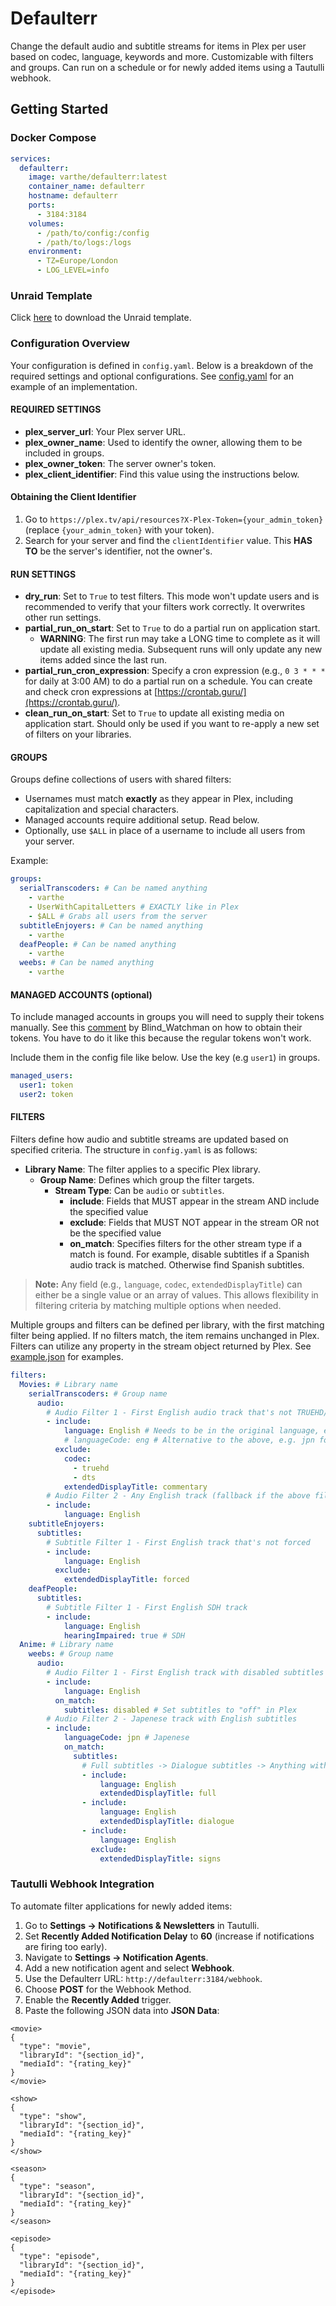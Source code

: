 # Defaulterr

Change the default audio and subtitle streams for items in Plex per user based on codec, language, keywords and more. Customizable with filters and groups. Can run on a schedule or for newly added items using a Tautulli webhook.

## Getting Started

### Docker Compose

```yaml
services:
  defaulterr:
    image: varthe/defaulterr:latest
    container_name: defaulterr
    hostname: defaulterr
    ports:
      - 3184:3184
    volumes:
      - /path/to/config:/config
      - /path/to/logs:/logs
    environment:
      - TZ=Europe/London
      - LOG_LEVEL=info
``` 

### Unraid Template
Click [here](https://raw.githubusercontent.com/varthe/Defaulterr/refs/heads/main/defaulterr.xml) to download the Unraid template.

### Configuration Overview

Your configuration is defined in `config.yaml`. Below is a breakdown of the required settings and optional configurations.
See [config.yaml](https://github.com/varthe/Defaulterr/blob/main/config.yaml) for an example of an implementation.

#### REQUIRED SETTINGS

- **plex_server_url**: Your Plex server URL.
- **plex_owner_name**: Used to identify the owner, allowing them to be included in groups.
- **plex_owner_token**: The server owner's token.
- **plex_client_identifier**: Find this value using the instructions below.

#### Obtaining the Client Identifier

1. Go to `https://plex.tv/api/resources?X-Plex-Token={your_admin_token}` (replace `{your_admin_token}` with your token).
2. Search for your server and find the `clientIdentifier` value. This **HAS TO** be the server's identifier, not the owner's.

#### RUN SETTINGS

- **dry_run**: Set to `True` to test filters. This mode won't update users and is recommended to verify that your filters work correctly. It overwrites other run settings.
- **partial_run_on_start**: Set to `True` to do a partial run on application start.
  - **WARNING**: The first run may take a LONG time to complete as it will update all existing media. Subsequent runs will only update any new items added since the last run.
- **partial_run_cron_expression**: Specify a cron expression (e.g., `0 3 * * *` for daily at 3:00 AM) to do a partial run on a schedule. You can create and check cron expressions at [https://crontab.guru/](https://crontab.guru/).
- **clean_run_on_start**: Set to `True` to update all existing media on application start. Should only be used if you want to re-apply a new set of filters on your libraries.

#### GROUPS

Groups define collections of users with shared filters:

- Usernames must match **exactly** as they appear in Plex, including capitalization and special characters.
- Managed accounts require additional setup. Read below.
- Optionally, use `$ALL` in place of a username to include all users from your server.

Example:

```yaml
groups:
  serialTranscoders: # Can be named anything
    - varthe
    - UserWithCapitalLetters # EXACTLY like in Plex
    - $ALL # Grabs all users from the server
  subtitleEnjoyers: # Can be named anything
    - varthe
  deafPeople: # Can be named anything
    - varthe
  weebs: # Can be named anything
    - varthe
```

#### MANAGED ACCOUNTS (optional)

To include managed accounts in groups you will need to supply their tokens manually.
See this [comment](https://www.reddit.com/r/PleX/comments/18ihi91/comment/kddct4k/?utm_source=share&utm_medium=web3x&utm_name=web3xcss&utm_term=1&utm_content=share_button) by Blind_Watchman on how to obtain their tokens. You have to do it like this because the regular tokens won't work.

Include them in the config file like below. Use the key (e.g `user1`) in groups.

```yaml
managed_users:
  user1: token
  user2: token
```

#### FILTERS

Filters define how audio and subtitle streams are updated based on specified criteria. The structure in `config.yaml` is as follows:

- **Library Name**: The filter applies to a specific Plex library.
  - **Group Name**: Defines which group the filter targets.
    - **Stream Type**: Can be `audio` or `subtitles`.
      - **include**: Fields that MUST appear in the stream AND include the specified value
      - **exclude**: Fields that MUST NOT appear in the stream OR not be the specified value
      - **on_match**: Specifies filters for the other stream type if a match is found. For example, disable subtitles if a Spanish audio track is matched. Otherwise find Spanish subtitles.

> **Note:** Any field (e.g., `language`, `codec`, `extendedDisplayTitle`) can either be a single value or an array of values. This allows flexibility in filtering criteria by matching multiple options when needed.

Multiple groups and filters can be defined per library, with the first matching filter being applied. If no filters match, the item remains unchanged in Plex. Filters can utilize any property in the stream object returned by Plex. See [example.json](https://github.com/varthe/Defaulterr/blob/main/example.json) for examples.

```yaml
filters:
  Movies: # Library name
    serialTranscoders: # Group name
      audio:
        # Audio Filter 1 - First English audio track that's not TRUEHD/DTS and not a commentary
        - include:
            language: English # Needs to be in the original language, e.g Español for Spanish
            # languageCode: eng # Alternative to the above, e.g. jpn for Japanese
          exclude:
            codec:
              - truehd
              - dts
            extendedDisplayTitle: commentary
        # Audio Filter 2 - Any English track (fallback if the above filter doesn't match)
        - include:
            language: English
    subtitleEnjoyers:
      subtitles:
        # Subtitle Filter 1 - First English track that's not forced
        - include:
            language: English
          exclude:
            extendedDisplayTitle: forced
    deafPeople:
      subtitles:
        # Subtitle Filter 1 - First English SDH track
        - include:
            language: English
            hearingImpaired: true # SDH
  Anime: # Library name
    weebs: # Group name
      audio:
        # Audio Filter 1 - First English track with disabled subtitles
        - include:
            language: English
          on_match:
            subtitles: disabled # Set subtitles to "off" in Plex
        # Audio Filter 2 - Japenese track with English subtitles
        - include:
            languageCode: jpn # Japenese
            on_match:
              subtitles:
                # Full subtitles -> Dialogue subtitles -> Anything without the word "signs"
                - include:
                    language: English
                    extendedDisplayTitle: full
                - include:
                    language: English
                    extendedDisplayTitle: dialogue
                - include:
                    language: English
                  exclude:
                    extendedDisplayTitle: signs
```

### Tautulli Webhook Integration

To automate filter applications for newly added items:

1. Go to **Settings -> Notifications & Newsletters** in Tautulli.
2. Set **Recently Added Notification Delay** to **60** (increase if notifications are firing too early).
3. Navigate to **Settings -> Notification Agents**.
4. Add a new notification agent and select **Webhook**.
5. Use the Defaulterr URL: `http://defaulterr:3184/webhook`.
6. Choose **POST** for the Webhook Method.
7. Enable the **Recently Added** trigger.
8. Paste the following JSON data into **JSON Data**:

```
<movie>
{
  "type": "movie",
  "libraryId": "{section_id}",
  "mediaId": "{rating_key}"
}
</movie>

<show>
{
  "type": "show",
  "libraryId": "{section_id}",
  "mediaId": "{rating_key}"
}
</show>

<season>
{
  "type": "season",
  "libraryId": "{section_id}",
  "mediaId": "{rating_key}"
}
</season>

<episode>
{
  "type": "episode",
  "libraryId": "{section_id}",
  "mediaId": "{rating_key}"
}
</episode>
```
